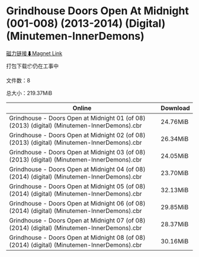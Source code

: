 # Grindhouse Doors Open At Midnight (001-008) (2013-2014) (Digital) (Minutemen-InnerDemons)

[磁力链接⬇Magnet Link](magnet:?xt=urn:btih:35fa6ff7b2ef1c45eeb185555bdff1e28b3ac2d7&dn=Grindhouse%20Doors%20Open%20At%20Midnight%20%28001-008%29%20%282013-2014%29%20%28Digital%29%20%28Minutemen-InnerDemons%29)

打包下载📦仍在工事中

文件数：8

总大小：219.37MiB

Online | Download
--- | ---
Grindhouse - Doors Open at Midnight 01 (of 08) (2013) (digital) (Minutemen-InnerDemons).cbr | 24.76MiB
Grindhouse - Doors Open at Midnight 02 (of 08) (2013) (digital) (Minutemen-InnerDemons).cbr | 26.34MiB
Grindhouse - Doors Open at Midnight 03 (of 08) (2013) (digital) (Minutemen-InnerDemons).cbr | 24.05MiB
Grindhouse - Doors Open at Midnight 04 (of 08) (2014) (digital) (Minutemen-InnerDemons).cbr | 23.70MiB
Grindhouse - Doors Open at Midnight 05 (of 08) (2014) (digital) (Minutemen-InnerDemons).cbr | 32.13MiB
Grindhouse - Doors Open at Midnight 06 (of 08) (2014) (digital) (Minutemen-InnerDemons).cbr | 29.85MiB
Grindhouse - Doors Open at Midnight 07 (of 08) (2014) (digital) (Minutemen-InnerDemons).cbr | 28.37MiB
Grindhouse - Doors Open at Midnight 08 (of 08) (2014) (digital) (Minutemen-InnerDemons).cbr | 30.16MiB